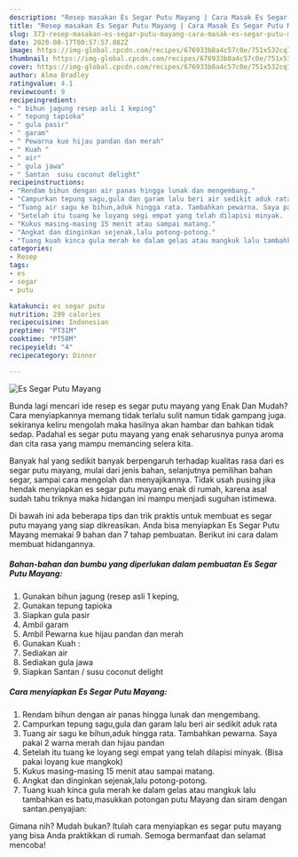```yaml
---
description: "Resep masakan Es Segar Putu Mayang | Cara Masak Es Segar Putu Mayang Yang Sempurna"
title: "Resep masakan Es Segar Putu Mayang | Cara Masak Es Segar Putu Mayang Yang Sempurna"
slug: 373-resep-masakan-es-segar-putu-mayang-cara-masak-es-segar-putu-mayang-yang-sempurna
date: 2020-08-17T00:57:57.882Z
image: https://img-global.cpcdn.com/recipes/676933b8a4c57c0e/751x532cq70/es-segar-putu-mayang-foto-resep-utama.jpg
thumbnail: https://img-global.cpcdn.com/recipes/676933b8a4c57c0e/751x532cq70/es-segar-putu-mayang-foto-resep-utama.jpg
cover: https://img-global.cpcdn.com/recipes/676933b8a4c57c0e/751x532cq70/es-segar-putu-mayang-foto-resep-utama.jpg
author: Alma Bradley
ratingvalue: 4.1
reviewcount: 9
recipeingredient:
- " bihun jagung resep asli 1 keping"
- " tepung tapioka"
- " gula pasir"
- " garam"
- " Pewarna kue hijau pandan dan merah"
- " Kuah "
- " air"
- " gula jawa"
- " Santan  susu coconut delight"
recipeinstructions:
- "Rendam bihun dengan air panas hingga lunak dan mengembang."
- "Campurkan tepung sagu,gula dan garam lalu beri air sedikit aduk rata"
- "Tuang air sagu ke bihun,aduk hingga rata. Tambahkan pewarna. Saya pakai 2 warna merah dan hijau pandan"
- "Setelah itu tuang ke loyang segi empat yang telah dilapisi minyak. (Bisa pakai loyang kue mangkok)"
- "Kukus masing-masing 15 menit atau sampai matang."
- "Angkat dan dinginkan sejenak,lalu potong-potong."
- "Tuang kuah kinca gula merah ke dalam gelas atau mangkuk lalu tambahkan es batu,masukkan potongan putu Mayang dan siram dengan santan.penyajian:"
categories:
- Resep
tags:
- es
- segar
- putu

katakunci: es segar putu 
nutrition: 299 calories
recipecuisine: Indonesian
preptime: "PT31M"
cooktime: "PT58M"
recipeyield: "4"
recipecategory: Dinner

---
```



![Es Segar Putu Mayang](https://img-global.cpcdn.com/recipes/676933b8a4c57c0e/751x532cq70/es-segar-putu-mayang-foto-resep-utama.jpg)

Bunda lagi mencari ide resep es segar putu mayang yang Enak Dan Mudah? Cara menyiapkannya memang tidak terlalu sulit namun tidak gampang juga. sekiranya keliru mengolah maka hasilnya akan hambar dan bahkan tidak sedap. Padahal es segar putu mayang yang enak seharusnya punya aroma dan cita rasa yang mampu memancing selera kita.

Banyak hal yang sedikit banyak berpengaruh terhadap kualitas rasa dari es segar putu mayang, mulai dari jenis bahan, selanjutnya pemilihan bahan segar, sampai cara mengolah dan menyajikannya. Tidak usah pusing jika hendak menyiapkan es segar putu mayang enak di rumah, karena asal sudah tahu triknya maka hidangan ini mampu menjadi suguhan istimewa.




Di bawah ini ada beberapa tips dan trik praktis untuk membuat es segar putu mayang yang siap dikreasikan. Anda bisa menyiapkan Es Segar Putu Mayang memakai 9 bahan dan 7 tahap pembuatan. Berikut ini cara dalam membuat hidangannya.

<!--inarticleads1-->

##### Bahan-bahan dan bumbu yang diperlukan dalam pembuatan Es Segar Putu Mayang:

1. Gunakan  bihun jagung (resep asli 1 keping,
1. Gunakan  tepung tapioka
1. Siapkan  gula pasir
1. Ambil  garam
1. Ambil  Pewarna kue hijau pandan dan merah
1. Gunakan  Kuah :
1. Sediakan  air
1. Sediakan  gula jawa
1. Siapkan  Santan / susu coconut delight




<!--inarticleads2-->

##### Cara menyiapkan Es Segar Putu Mayang:

1. Rendam bihun dengan air panas hingga lunak dan mengembang.
1. Campurkan tepung sagu,gula dan garam lalu beri air sedikit aduk rata
1. Tuang air sagu ke bihun,aduk hingga rata. Tambahkan pewarna. Saya pakai 2 warna merah dan hijau pandan
1. Setelah itu tuang ke loyang segi empat yang telah dilapisi minyak. (Bisa pakai loyang kue mangkok)
1. Kukus masing-masing 15 menit atau sampai matang.
1. Angkat dan dinginkan sejenak,lalu potong-potong.
1. Tuang kuah kinca gula merah ke dalam gelas atau mangkuk lalu tambahkan es batu,masukkan potongan putu Mayang dan siram dengan santan.penyajian:




Gimana nih? Mudah bukan? Itulah cara menyiapkan es segar putu mayang yang bisa Anda praktikkan di rumah. Semoga bermanfaat dan selamat mencoba!
